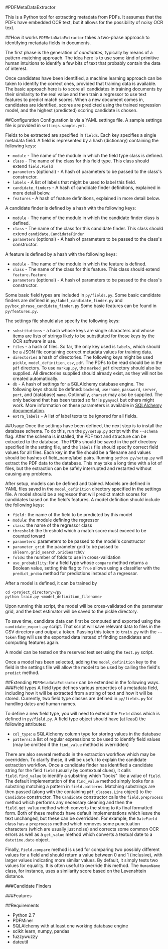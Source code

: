 #PDFMetaDataExtractor

This is a Python tool for extracting metadata from PDFs.
It assumes that the PDFs have embedded OCR text, but it allows for the possibility of noisy OCR text.

##How it works
`PDFMetaDataExtractor` takes a two-phase approach to identifying metadata fields in documents.

The first phase is the generation of _candidates_, typically by means of a pattern-matching approach.
The idea here is to use some kind of primitive human intuitions to identify a few bits of text that probably contain the data of interest.

Once candidates have been identified, a machine learning approach can be taken to identify the correct ones, provided that training data is available.
The basic approach here is to score all candidates in training documents by their similarity to the real value and then train a regressor to use text features to predict match scores.
When a new document comes in, candidates are identified, scores are predicted using the trained regression model, and the highest (predicted) scoring candidate is chosen.

##Configuration
Configuration is via a YAML settings file. A sample settings file is provided in `settings.sample.yml`.

Fields to be extracted are specified in `fields`. 
Each key specifies a single metadata field.
A field is represented by a hash (dictionary) containing the following keys:

+   `module` - The name of the module in which the field type class is defined.
+   `class` - The name of the class for this field type. This class should extend `field.Field`
+   `parameters` (optional) - A hash of parameters to be passed to the class's constructor. 
+   `labels` - A list of labels that might be used to label this field.
+   `candidate_finders` - A hash of candidate finder definitions, explained in more detail below.
+   `features` - A hash of feature definitions, explained in more detail below.
    
A candidate finder is defined by a hash with the following keys:

-   `module` - The name of the module in which the candidate finder class is defined.
-   `class` - The name of the class for this candidate finder. This class should extend `candidate.CandidateFinder`
-   `parameters` (optional) - A hash of parameters to be passed to the class's constructor. 
  
A feature is defined by a hash with the following keys:

-   `module` - The name of the module in which the feature is defined.
-   `class` - The name of the class for this feature. This class should extend `feature.Feature`
-   `parameters` (optional) - A hash of parameters to be passed to the class's constructor.
     
Some basic field types are included in `py/fields.py`.
Some basic candidate finders are defined in `py/label_candidate_finder.py` and `py/box_phrase_candidate_finder.py`
Some basic features can be found in `py/features.py`.

The settings file should also specify the following keys:

-   `substitutions` - a hash whose keys are single characters and whose items are lists of strings likely to be substituted for those keys by the OCR software in use.
-   `files` - a hash of files. 
        So far, the only key used is `labels`, which should be a JSON file containing correct metadata values for training data.
-   `directories` a hash of directories. The following keys might be used `pickle`, `model_definition`, `csv`, `pdf`.
        The PDFs to be read should be in the `pdf` directory.
        To use `markup.py`, the `marked_pdf` directory should also be supplied.
        All directories supplied should already exist, as they will not be created automatically.
-   `db` - A hash of settings for a SQLAlchemy database engine.
        The following keys should be defined: `backend`, `username`, `password`, `server`, `port`, and (database) `name`.
        Optionally, `charset` may also be supplied.
        The only backend that has been tested so far is `pymysql` but others might work.
        More information on these parameters is available in [SQLAlchemy documentation](http://docs.sqlalchemy.org/en/latest/core/engines.html).
-   `extra_labels` - A list of label texts to be ignored for all fields. 

##Usage
Once the settings have been defined, the next step is to install the database schema.
To do this, run the `py/setup.py` script with the `--schema` flag. 
After the schema is installed, the PDF text and structure can be extracted to the database.
The PDFs should be saved in the `pdf` directory specified in the setting file, and the `labels` file should specify correct field values for all files.
Each key in the file should be a filename and values should be hashes of field_name/label pairs.
Running `python py/setup.py` will extract the PDF data to the database.
This may take a long time with a lot of files, but the extraction can be safely interrupted and restarted without causing any problems.

After setup, models can be defined and trained.
Models are defined in YAML files saved in the `model_definition` directory specified in the settings file.
A model should be a regressor that will predict match scores for candidates based on the field's features.
A model definition should include the following keys:

-   `field` : the name of the field to be predicted by this model
-   `module`: the module defining the regressor
-   `class`: the name of the regressor class
-   `threshold`: the threshold which a match score must exceed to be counted toward
-   `parameters`: parameters to be passed to the model's constructor
-   `parameter_grid`: the parameter grid to be passed to `sklearn.grid_search.GridSearchCV`
-   `folds`: the number of folds to use in cross-validation
-   `use_probability`: for a field type whose `compare` method returns a Boolean value, setting this flag to `True` allows using a classifier with the `predict_proba` method for predictions instead of a regressor. 

After a model is defined, it can be trained by

    cd <project_directory>/py
    python train.py <model_definition_filename>
    
Upon running this script, the model will be cross-validated on the parameter grid, and the best estimator will be saved to the pickle directory.

To save time, candidate data can first be computed and exported using the `candidate_export.py` script.
That script will save relevant data to files in the CSV directory and output a token.
Passing this token to `train.py` with the `--token` flag will use the exported data instead of finding candidates and computing features again.

A model can be tested on the reserved test set using the `test.py` script.

Once a model has been selected, adding the `model_definition` key to the field in the settings file will allow the model to be used by calling the field's `predict` method.


##Extending
`PDFMetadataExtractor` can be extended in the following ways.
###Field types
A field type defines various properties of a metadata field, including how it will be extracted from a string of text and how it will be stored.
Currently, two field type classes are defined in `py/fields.py` for handling dates and human names.
 
To define a new field type, you will need to extend the `Field` class which is defined in `py/field.py`.
A field type object should have (at least) the following attributes:

- `col_type`: a SQLAlchemy column type for storing values in the database
- `patterns`: a list of regular expressions to be used to identify field values (may be omitted if the `find_value` method is overridden)

There are also several methods in the extraction workflow which may be overridden.
To clarify these, it will be useful to explain the candidate extraction workflow.
Once a candidate finder has identified a candidate string for the field `field` (usually by contextual clues), it calls `field.find_value` to identify a substring which "looks" like a value of `field`.
The default implementation of the `find_value` method simply looks for a substring matching a pattern in `field.patterns`.
Matching substrings are then passed (along with the containing `pdf_classes.Line` object) to the `Candidate` constructor.
The `Candidate` constructor calls the `field.preprocess` method which performs any necessary cleaning and then the `field.get_value` method which converts the string to its final formatted form.
Both of these methods have default implementations which leave the text unchanged, but these can be overridden.
For example, the `DateField` class has a `preprocess` method which removes some punctuation characters (which are usually just noise) and corrects some common OCR errors as well as a `get_value` method which converts a textual date to a `datetime.date` object.

Finally, `Field.compare` method is used for comparing two possibly different values for a field and should return a value between 0 and 1 (inclusive), with larger values indicating more similar values.
By default, it simply tests two values for equality.
It is often useful to override this method.
The `HumanName` class, for instance, uses a similarity score based on the Levenshtein distance.

###Candidate Finders

###Features

##Requirements

- Python 2.7
- PDFMiner
- SQLAlchemy with at least one working database engine
- scikit learn, numpy, pandas
- fuzzywuzzy
- dateutil